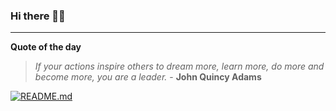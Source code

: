 ### Hi there 👋🏻


---

**Quote of the day**

> *If your actions inspire others to dream more, learn more, do more and become more, you are a leader.* - **John Quincy Adams** 

[![README.md](https://github.com/marcolovazzano/marcolovazzano/actions/workflows/readme.yml/badge.svg?branch=main)](https://github.com/marcolovazzano/marcolovazzano/actions/workflows/readme.yml)
